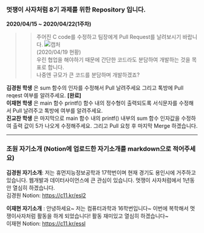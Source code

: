 ### 멋쟁이 사자처럼 8기 과제를 위한 Repository 입니다.
**2020/04/15 ~ 2020/04/22(1주차)**
>> 주어진 C code를 수정하고 팀장에게 Pull Request를 날려보시기 바랍니다.
![캡처](https://user-images.githubusercontent.com/40822689/79644973-544d4500-81e7-11ea-800e-a3a440848f60.PNG)
</br>(2020/04/19 현황)
</br> 우린 협업을 해야하기 때문에 간단한 코드라도 분담하여 개발하는 것을 목표로 합니다. </br> 나중엔 규모가 큰 코드를 분담하며 개발하겠죠?

**김경원 학생** 은 sum 함수의 인자를 수정해서 Pull 날려주세요 그리고 톡방에 Pull reqest 여부를 알려주세요. **[완료]**</br>
**이재현 학생** 은 main 함수 printf() 함수 내의 정수형이 출력되도록 서식문자를 수정해서 Pull 날려주고 톡방에 여부를 알려주세요. </br>
**진교찬 학생** 은 마지막으로 main 함수 내의 printf() 내부의 sum 함수 인자값을 수정하여 출력 값이 5가 나오게 수정해주세요. 그리고 Pull 요청 후 마지막 Merge 하겠습니다. 
</br>
* * *
### 조원 자기소개 (Notion에 업로드한 자기소개를 markdown으로 적어주세요)
**김경원 자기소개**: 저는 휴먼지능정보공학과 17학번이며 현재 경기도 용인시에 거주하고 있습니다. 웹개발과 데이터사이언스에 큰 관심이 있습니다. 멋쟁이 사자처럼에서 1년동안 열심히 하겠습니다. </br>
김경원 Notion: https://c11.kr/esl2 </br>

**이재현 자기소개** : 안녕하세요~ 저는 컴퓨터과학과 16학번입니다~ 이번에 복학해서 멋쟁이사자처럼 활동을 하게 되었습니다! 활동 재미있고 열심히 하겠습니다~</br>
이재현 Notion: https://c11.kr/essl</br>
